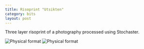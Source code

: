 ```yaml
---
title: Risoprint "Utsikten"
category: bits
layout: post
---
```


Three layer risoprint of a photography processed using Stochaster. 

![Physical format](/utsikten2.png)
![Physical format](/utsikten1.jpg)
